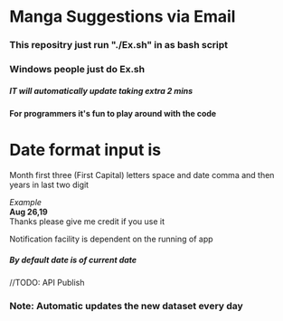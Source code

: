 # Manga Suggestions via Email
### This repositry just run "./Ex.sh" in as bash script
### Windows people just do Ex.sh
##### IT will automatically update taking extra 2 mins
<h4> For programmers it's fun to play around with the code </h4>
<h1> Date format input is</h1>
<p>Month first three (First Capital) letters space and date comma and then years in last two digit</p>
<em>Example</em><br>
<strong>Aug 26,19</strong><br>
</strong>Thanks please give me credit if you use it</strong>
<p>Notification facility is dependent on the running of app</p>
<h5> By default date is of current date </h5>
//TODO: API Publish
<h3>Note: Automatic updates the new dataset every day</h3>
